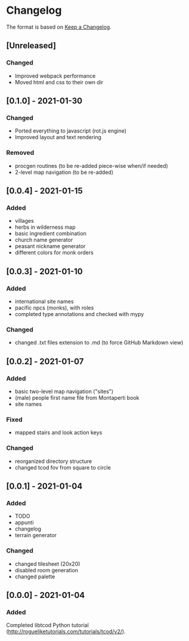 # Changelog
The format is based on [Keep a Changelog](https://keepachangelog.com/en/1.0.0/).

## [Unreleased]
### Changed
- Improved webpack performance
- Moved html and css to their own dir


## [0.1.0] - 2021-01-30
### Changed
- Ported everything to javascript (rot.js engine)
- Improved layout and text rendering

### Removed
- procgen routines (to be re-added piece-wise when/if needed)
- 2-level map navigation (to be re-added)


## [0.0.4] - 2021-01-15
### Added
- villages
- herbs in wilderness map
- basic ingredient combination
- church name generator
- peasant nickname generator
- different colors for monk orders


## [0.0.3] - 2021-01-10
### Added
- international site names
- pacific npcs (monks), with roles
- completed type annotations and checked with mypy

### Changed
- changed .txt files extension to .md (to force GitHub Markdown view)



## [0.0.2] - 2021-01-07
### Added
- basic two-level map navigation ("sites")
- (male) people first name file from Montaperti book
- site names

### Fixed
- mapped stairs and look action keys

### Changed
- reorganized directory structure
- changed tcod fov from square to circle


## [0.0.1] - 2021-01-04
### Added
- TODO
- appunti
- changelog
- terrain generator

### Changed
- changed tilesheet (20x20)
- disabled room generation
- changed palette


## [0.0.0] - 2021-01-04
### Added
Completed libtcod Python tutorial (http://rogueliketutorials.com/tutorials/tcod/v2/).
